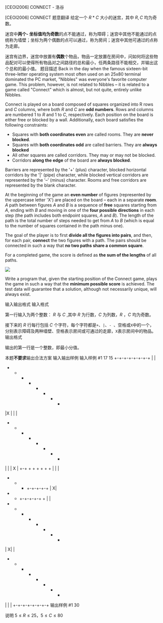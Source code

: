 



[CEOI2006] CONNECT - 洛谷














[CEOI2006] CONNECT
题意翻译
给定一个 $R*C$ 大小的迷宫，其中 $R,C$ 均为奇数。

迷宫中**两个- 坐标值均为奇数**的点不能通过，称为障碍；迷宫中其他不能通过的点统称为墙壁；坐标为两个偶数的点可以通过，称为房间；迷宫中其他可通过的点称为走廊。

迷宫有边界，迷宫中放置有**偶数**个物品，物品一定放置在房间中，问如何将这些物品配对可以使得所有物品对之间路径的总和最小，任两条路径不能相交，并输出这个总和的最小值。
题目描述
Back in the day when the famous sixteen-bit three-letter operating system most often used on an 25x80 terminal dominated the PC market, "Nibbles" was everyone's favorite computer game. This problem, however, is not related to Nibbles – it is related to a game called "Connect" which is almost, but not quite, entirely unlike
Nibbles.

Connect is played on a board composed of squares organized into R rows and $C$ columns, where both $R$ and $C$ are **odd numbers**. Rows and columns are numbered $1$ to $R$ and $1$ to $C$, respectively. Each position on the board
is either free or blocked by a wall. Additionally, each board satisfies the following constraints:

- Squares with **both coordinates even** are called rooms. They are **never blocked**.
- Squares with **both coordinates odd** are called barriers. They are **always blocked**
- All other squares are called corridors. They may or may not be blocked.
- Corridors **along the edge** of the board are **always blocked**.

Barriers are represented by the '+' (plus) character, blocked horizontal corridors by the '|' (pipe) character, while blocked vertical corridors are represented by the '–' (minus) character. Rooms and free corridors are represented by the blank character.

  At the beginning of the game an **even number** of figures (represented by the uppercase letter 'X') are placed on the board – each in a separate **room**. $A$ path between figures $A$ and $B$ is a sequence of **free** squares starting from $A$, ending with $B$ and moving in one of the **four possible directions** in each step (the path includes both endpoint squares, $A$ and $B$). The length of the path is the total number of steps needed to get from $A$ to $B$  (which is equal to the number of squares contained in the path minus one).

  The goal of the player is to first **divide all the figures into pairs**, and then, for each pair, **connect** the two figures with a path. The pairs should be connected in such a way that **no two paths share a common square**.

  For a completed game, the score is defined as **the sum of the lengths** of all paths.

![](https://cdn.luogu.com.cn/upload/image_hosting/3ytczh4t.png)

Write a program that, given the starting position of the Connect game, plays the game in such a way that the **minimum possible score** is achieved.
The test data will guarantee that a solution, although not necessarily unique, will always exist. 




输入输出格式
输入格式

第一行输入为两个整数： $R$ 与 $C$ ,其中 $R$ 为行数，$C$ 为列数，$R$ ，$C$ 均为奇数。

接下来的 $R$ 行每行包括 $C$ 个字符，每个字符都是`+`、`|`、`- `、空格或`X`中的一个，分别表示障碍及两种墙壁、空格表示房间或可通过的走廊，`X`表示房间中的物品。
输出格式

输出的第一行是一个整数，即最小分值。

本题**不要求**输出合法方案
输入输出样例
输入样例 #1
17 15
+-+-+-+-+-+-+-+
|             |
+ + + + + + + +
|X  |   |     |
+ + + + + + + +
|   |   |  X  |
+-+ + + + + + +
|       |     |
+ + + +-+-+-+-+
|            X|
+ + +-+-+-+-+ +
|             |
+ + + + + + + +
|  X|         |
+ + + + + + + +
|  |          |
+-+-+-+-+-+-+-+
输出样例 #1
30

说明
$5 \leqslant R \leqslant 25$，$5 \leqslant C \leqslant 80$







